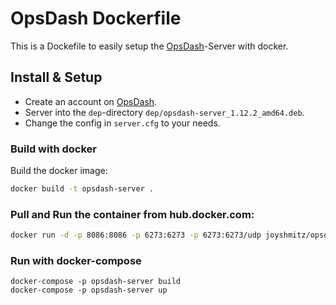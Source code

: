 # OpsDash Dockerfile

This is a Dockefile to easily setup the [OpsDash](https://www.opsdash.com)-Server with docker.

## Install & Setup

- Create an account on [OpsDash](https://www.opsdash.com).
- Server into the `dep`-directory `dep/opsdash-server_1.12.2_amd64.deb`.
- Change the config in `server.cfg` to your needs.

### Build with docker

Build the docker image:

```bash
docker build -t opsdash-server .
```

### Pull and Run the container from hub.docker.com:

```bash
docker run -d -p 8086:8086 -p 6273:6273 -p 6273:6273/udp joyshmitz/opsdash-server:latest
```

### Run with docker-compose

```
docker-compose -p opsdash-server build
docker-compose -p opsdash-server up
```
